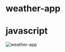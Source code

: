 # weather-app 

# javascript

![weather-app](https://github.com/SercanBenli22/wearher-app/assets/155479510/b89ad634-4b23-4026-b895-7c6586c36106)
